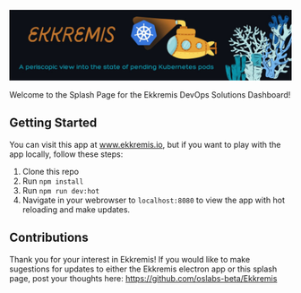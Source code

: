 ![](./client/img/Ekkremis_Banner.jpg)

Welcome to the Splash Page for the Ekkremis DevOps Solutions Dashboard!

## Getting Started

You can visit this app at www.ekkremis.io, but if you want to play with the app locally, follow these steps:

1. Clone this repo
2. Run `npm install`
3. Run `npm run dev:hot`
4. Navigate in your webrowser to `localhost:8080` to view the app with hot reloading and make updates. 

## Contributions

Thank you for your interest in Ekkremis! If you would like to make sugestions for updates to either the Ekkremis electron app or this splash page, post your thoughts here: https://github.com/oslabs-beta/Ekkremis